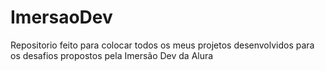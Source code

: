# ImersaoDev
Repositorio feito para colocar todos os meus projetos desenvolvidos para os desafios propostos pela Imersão Dev da Alura
